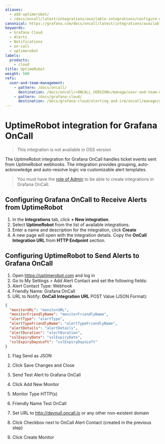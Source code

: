 ```yaml
---
aliases:
  - add-uptimerobot/
  - /docs/oncall/latest/integrations/available-integrations/configure-uptimerobot/
canonical: https://grafana.com/docs/oncall/latest/integrations/available-integrations/configure-uptimerobot/
keywords:
  - Grafana Cloud
  - Alerts
  - Notifications
  - on-call
  - uptimerobot
labels:
  products:
    - cloud
title: UptimeRobot
weight: 500
refs:
  user-and-team-management:
    - pattern: /docs/oncall/
      destination: /docs/oncall/<ONCALL_VERSION>/manage/user-and-team-management/
    - pattern: /docs/grafana-cloud/
      destination: /docs/grafana-cloud/alerting-and-irm/oncall/manage/user-and-team-management/
---
```


# UptimeRobot integration for Grafana OnCall

> This integration is not available in OSS version

The UptimeRobot integration for Grafana OnCall handles ticket events sent from UptimeRobot webhooks.
The integration provides grouping, auto-acknowledge and auto-resolve logic via customizable alert templates.

> You must have the [role of Admin](ref:user-and-team-management) to be able to create integrations in Grafana OnCall.

## Configuring Grafana OnCall to Receive Alerts from UptimeRobot

1. In the **Integrations** tab, click **+ New integration**.
2. Select **UptimeRobot** from the list of available integrations.
3. Enter a name and description for the integration, click **Create**
4. A new page will open with the integration details. Copy the **OnCall Integration URL** from **HTTP Endpoint** section.

## Configuring UptimeRobot to Send Alerts to Grafana OnCall

1. Open <https://uptimerobot.com> and log in
1. Go to My Settings > Add Alert Contact and set the following fields:
1. Alert Contact Type: Webhook
1. Friendly Name: Grafana OnCall
1. URL to Notify: **OnCall Integration URL**
   POST Value (JSON Format):

```json
{
  "monitorURL": "monitorURL",
  "monitorFriendlyName": "monitorFriendlyName",
  "alertType": "alertType",
  "alertTypeFriendlyName": "alertTypeFriendlyName",
  "alertDetails": "alertDetails",
  "alertDuration": "alertDuration",
  "sslExpiryDate": "sslExpiryDate",
  "sslExpiryDaysLeft": "sslExpiryDaysLeft"
}
```

1. Flag Send as JSON
1. Click Save Changes and Close
1. Send Test Alert to Grafana OnCall

1. Click Add New Monitor
1. Monitor Type HTTP(s)
1. Friendly Name Test OnCall
1. Set URL to <http://devnull.oncall.io> or any other non-existent domain
1. Click Checkbox next to OnCall Alert Contact (created in the previous step)
1. Click Create Monitor
